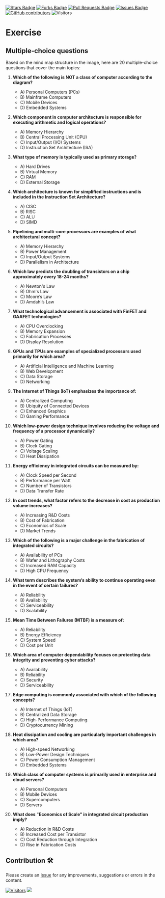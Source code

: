 <a href="https://github.com/drshahizan/computer-system/stargazers"><img src="https://img.shields.io/github/stars/drshahizan/computer-system" alt="Stars Badge"/></a>
<a href="https://github.com/drshahizan/computer-system/network/members"><img src="https://img.shields.io/github/forks/drshahizan/computer-system" alt="Forks Badge"/></a>
<a href="https://github.com/drshahizan/computer-system/pulls"><img src="https://img.shields.io/github/issues-pr/drshahizan/computer-system" alt="Pull Requests Badge"/></a>
<a href="https://github.com/drshahizan/computer-system"><img src="https://img.shields.io/github/issues/drshahizan/computer-system" alt="Issues Badge"/></a>
<a href="https://github.com/drshahizan/computer-system/graphs/contributors"><img alt="GitHub contributors" src="https://img.shields.io/github/contributors/drshahizan/computer-system?color=2b9348"></a>
![Visitors](https://api.visitorbadge.io/api/visitors?path=https%3A%2F%2Fgithub.com%2Fdrshahizan%2Fcomputer-system&labelColor=%23d9e3f0&countColor=%23697689&style=flat)

# Exercise

## Multiple-choice questions

Based on the mind map structure in the image, here are 20 multiple-choice questions that cover the main topics:

1. **Which of the following is NOT a class of computer according to the diagram?**
   - A) Personal Computers (PCs)
   - B) Mainframe Computers
   - C) Mobile Devices
   - D) Embedded Systems

2. **Which component in computer architecture is responsible for executing arithmetic and logical operations?**
   - A) Memory Hierarchy
   - B) Central Processing Unit (CPU)
   - C) Input/Output (I/O) Systems
   - D) Instruction Set Architecture (ISA)

3. **What type of memory is typically used as primary storage?**
   - A) Hard Drives
   - B) Virtual Memory
   - C) RAM
   - D) External Storage

4. **Which architecture is known for simplified instructions and is included in the Instruction Set Architecture?**
   - A) CISC
   - B) RISC
   - C) ALU
   - D) SIMD

5. **Pipelining and multi-core processors are examples of what architectural concept?**
   - A) Memory Hierarchy
   - B) Power Management
   - C) Input/Output Systems
   - D) Parallelism in Architecture

6. **Which law predicts the doubling of transistors on a chip approximately every 18-24 months?**
   - A) Newton's Law
   - B) Ohm's Law
   - C) Moore’s Law
   - D) Amdahl’s Law

7. **What technological advancement is associated with FinFET and GAAFET technologies?**
   - A) CPU Overclocking
   - B) Memory Expansion
   - C) Fabrication Processes
   - D) Display Resolution

8. **GPUs and TPUs are examples of specialized processors used primarily for which area?**
   - A) Artificial Intelligence and Machine Learning
   - B) Web Development
   - C) Data Storage
   - D) Networking

9. **The Internet of Things (IoT) emphasizes the importance of:**
   - A) Centralized Computing
   - B) Ubiquity of Connected Devices
   - C) Enhanced Graphics
   - D) Gaming Performance

10. **Which low-power design technique involves reducing the voltage and frequency of a processor dynamically?**
    - A) Power Gating
    - B) Clock Gating
    - C) Voltage Scaling
    - D) Heat Dissipation

11. **Energy efficiency in integrated circuits can be measured by:**
    - A) Clock Speed per Second
    - B) Performance per Watt
    - C) Number of Transistors
    - D) Data Transfer Rate

12. **In cost trends, what factor refers to the decrease in cost as production volume increases?**
    - A) Increasing R&D Costs
    - B) Cost of Fabrication
    - C) Economics of Scale
    - D) Market Trends

13. **Which of the following is a major challenge in the fabrication of integrated circuits?**
    - A) Availability of PCs
    - B) Wafer and Lithography Costs
    - C) Increased RAM Capacity
    - D) High CPU Frequency

14. **What term describes the system’s ability to continue operating even in the event of certain failures?**
    - A) Reliability
    - B) Availability
    - C) Serviceability
    - D) Scalability

15. **Mean Time Between Failures (MTBF) is a measure of:**
    - A) Reliability
    - B) Energy Efficiency
    - C) System Speed
    - D) Cost per Unit

16. **Which area of computer dependability focuses on protecting data integrity and preventing cyber attacks?**
    - A) Availability
    - B) Reliability
    - C) Security
    - D) Serviceability

17. **Edge computing is commonly associated with which of the following concepts?**
    - A) Internet of Things (IoT)
    - B) Centralized Data Storage
    - C) High-Performance Computing
    - D) Cryptocurrency Mining

18. **Heat dissipation and cooling are particularly important challenges in which area?**
    - A) High-speed Networking
    - B) Low-Power Design Techniques
    - C) Power Consumption Management
    - D) Embedded Systems

19. **Which class of computer systems is primarily used in enterprise and cloud servers?**
    - A) Personal Computers
    - B) Mobile Devices
    - C) Supercomputers
    - D) Servers

20. **What does "Economics of Scale" in integrated circuit production imply?**
    - A) Reduction in R&D Costs
    - B) Increased Cost per Transistor
    - C) Cost Reduction through Integration
    - D) Rise in Fabrication Costs

## Contribution 🛠️
Please create an [Issue](https://github.com/drshahizan/computer-system/issues) for any improvements, suggestions or errors in the content.

[![Visitors](https://api.visitorbadge.io/api/visitors?path=https%3A%2F%2Fgithub.com%2Fdrshahizan&labelColor=%23697689&countColor=%23555555&style=plastic)](https://visitorbadge.io/status?path=https%3A%2F%2Fgithub.com%2Fdrshahizan)
![](https://hit.yhype.me/github/profile?user_id=81284918)


